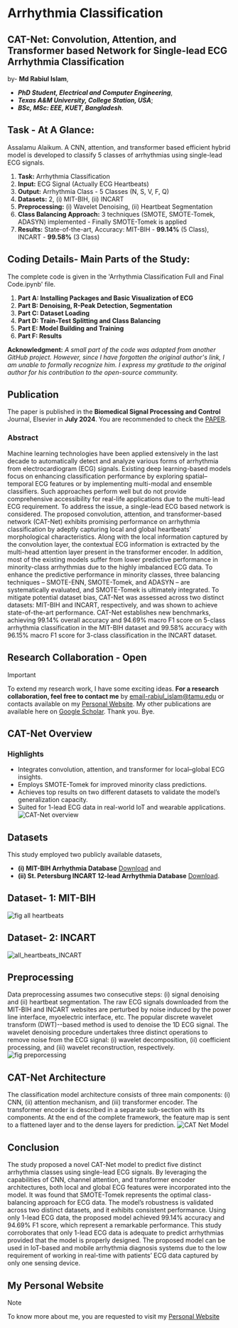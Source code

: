 # Arrhythmia Classification
## CAT-Net: Convolution, Attention, and Transformer based Network for Single-lead ECG Arrhythmia Classification
by-
**Md Rabiul Islam**, 
* _**PhD Student, Electrical and Computer Engineering**_, 
* _**Texas A&M University, College Station, USA**_;
* _**BSc, MSc: EEE, KUET, Bangladesh**_.

## **Task - At A Glance:**
Assalamu Alaikum. A CNN, attention, and transformer based efficient hybrid model is developed to classify 5 classes of arrhythmias using single-lead ECG signals.
1. **Task:** Arrhythmia Classification 
2. **Input:** ECG Signal (Actually ECG Heartbeats)
3. **Output:** Arrhythmia Class - 5 Classes (N, S, V, F, Q)
4. **Datasets:** 2, (i) MIT-BIH, (ii) INCART
5. **Preprocessing:** (i) Wavelet Denoising, (ii) Heartbeat Segmentation
6. **Class Balancing Approach:** 3 techniques (SMOTE, SMOTE-Tomek, ADASYN) implemented - Finally SMOTE-Tomek is applied
7. **Results:** State-of-the-art, Accuracy: MIT-BIH - **99.14%** (5 Class), INCART - **99.58%** (3 Class)


## **Coding Details- Main Parts of the Study:** 
The complete code is given in the 'Arrhythmia Classification Full and Final Code.ipynb' file.
1.   **Part A: Installing Packages and Basic Visualization of ECG**
2.   **Part B: Denoising, R-Peak Detection, Segmentation**
3.   **Part C: Dataset Loading**
4.   **Part D: Train-Test Splitting and Class Balancing**
5.   **Part E: Model Building and Training**
6.   **Part F: Results**

**Acknowledgment:** _A small part of the code was adapted from another GitHub project. However, since I have forgotten the original author's link, I am unable to formally recognize him. I express my gratitude to the original author for his contribution to the open-source community._

## **Publication**
The paper is published in the **Biomedical Signal Processing and Control** Journal, Elsevier in **July 2024**. You are recommended to check the [PAPER](https://www.sciencedirect.com/science/article/pii/S1746809424002696).
### **Abstract**
Machine learning technologies have been applied extensively in the last decade to automatically detect and analyze various forms of arrhythmia from electrocardiogram (ECG) signals. Existing deep learning-based models focus on enhancing classification performance by exploring spatial–temporal ECG features or by implementing multi-modal and ensemble classifiers. Such approaches perform well but do not provide comprehensive accessibility for real-life applications due to the multi-lead ECG requirement. To address the issue, a single-lead ECG based network is considered. The proposed convolution, attention, and transformer-based network (CAT-Net) exhibits promising performance on arrhythmia classification by adeptly capturing local and global heartbeats’ morphological characteristics. Along with the local information captured by the convolution layer, the contextual ECG information is extracted by the multi-head attention layer present in the transformer encoder. In addition, most of the existing models suffer from lower predictive performance in minority-class arrhythmias due to the highly imbalanced ECG data. To enhance the predictive performance in minority classes, three balancing techniques – SMOTE-ENN, SMOTE-Tomek, and ADASYN – are systematically evaluated, and SMOTE-Tomek is ultimately integrated. To mitigate potential dataset bias, CAT-Net was assessed across two distinct datasets: MIT-BIH and INCART, respectively, and was shown to achieve state-of-the-art performance. CAT-Net establishes new benchmarks, achieving 99.14% overall accuracy and 94.69% macro F1 score on 5-class arrhythmia classification in the MIT-BIH dataset and 99.58% accuracy with 96.15% macro F1 score for 3-class classification in the INCART dataset.

## **Research Collaboration - Open**
> [!IMPORTANT]
> To extend my research work, I have some exciting ideas. **For a research collaboration, feel free to contact me** by email-rabiul_islam@tamu.edu or contacts available on my [Personal Website](https://sites.google.com/view/rabiuleeekuet/home). My other publications are available here on [Google Scholar](https://scholar.google.com/citations?user=GfveUqIAAAAJ&hl=en). Thank you. Bye.

## **CAT-Net Overview**
### **Highlights** ###
* Integrates convolution, attention, and transformer for local–global ECG insights.
* Employs SMOTE-Tomek for improved minority class predictions.
* Achieves top results on two different datasets to validate the model’s generalization capacity.
* Suited for 1-lead ECG data in real-world IoT and wearable applications.
![CAT-Net overview](https://github.com/rabiul-ai/Arrhythmia_Classification/assets/106368359/b1441371-5487-4c56-bab1-739412e79c88)

## **Datasets**
This study employed two publicly available datasets, 
* **(i) MIT-BIH Arrhythmia Database** [Download](https://physionet.org/content/mitdb/1.0.0/) and
* **(ii) St. Petersburg INCART 12-lead Arrhythmia Database** [Download](https://physionet.org/content/incartdb/1.0.0/).

## **Dataset- 1: MIT-BIH**
![fig all heartbeats](https://github.com/rabiul-ai/Arrhythmia_Classification/assets/106368359/f82942a5-4c89-43ee-9089-3050c6a4dac4)

## **Dataset- 2: INCART**
![all_heartbeats_INCART](https://github.com/rabiul-ai/Arrhythmia_Classification/assets/106368359/486b9626-340a-425f-a519-0c5c03efed30)

## **Preprocessing**
Data preprocessing assumes two consecutive steps: (i) signal denoising and (ii) heartbeat segmentation. The raw ECG signals downloaded from the MIT-BIH and INCART websites are perturbed by noise induced by the power line interface, myoelectric interface, etc. The popular discrete wavelet transform (DWT)--based method is used to denoise the 1D ECG signal. The wavelet denoising procedure undertakes three distinct operations to remove noise from the ECG signal: (i) wavelet decomposition, (ii) coefficient processing, and (iii) wavelet reconstruction, respectively.
![fig preporcessing](https://github.com/rabiul-ai/Arrhythmia_Classification/assets/106368359/44d87854-bf77-485e-9dc4-e3969ef7f6f4)

## **CAT-Net Architecture**
The classification model architecture consists of three main components: (i) CNN, (ii) attention mechanism, and (iii) transformer encoder. The transformer encoder is described in a separate sub-section with its components. At the end of the complete framework, the feature map is sent to a flattened layer and to the dense layers for prediction.
![CAT Net Model](https://github.com/rabiul-ai/Arrhythmia_Classification/assets/106368359/45c89631-2c69-40a2-b6df-3a886a69c7e8)


## **Conclusion**
The study proposed a novel CAT-Net model to predict five distinct arrhythmia classes using single-lead ECG signals. By leveraging the capabilities of CNN, channel attention, and transformer encoder architectures, both local and global ECG features were incorporated into the model. It was found that SMOTE-Tomek represents the optimal class-balancing approach for ECG data. The model’s robustness is validated across two distinct datasets, and it exhibits consistent performance. Using only 1-lead ECG data, the proposed model achieved 99.14% accuracy and 94.69% F1 score, which represent a remarkable performance. This study corroborates that only 1-lead ECG data is adequate to predict arrhythmias provided that the model is properly designed. The proposed model can be used in IoT-based and mobile arrhythmia diagnosis systems due to the low requirement of working in real-time with patients’ ECG data captured by only one sensing device.

## **My Personal Website**
> [!NOTE]
> To know more about me, you are requested to visit my [Personal Website](https://sites.google.com/view/rabiuleeekuet/home)
